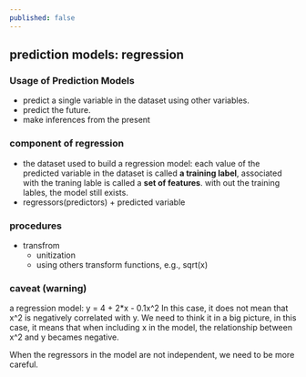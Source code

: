 ```yaml
---
published: false
---
```

## prediction models: regression 

### Usage of Prediction Models

- predict a single variable in the dataset using other variables. 
- predict the future.
- make inferences from the present 

### component of regression

- the dataset used to build a regression model: each value  of the predicted variable in the dataset is called **a  training label**, associated with the traning lable is called a **set of features**.  with out the training lables, the model still exists. 
- regressors(predictors) + predicted variable 


### procedures 

- transfrom
  + unitization
  + using others transform functions, e.g., sqrt(x)

### caveat (warning)
 
a regression model: y = 4 + 2*x - 0.1x^2
In this case, it does not mean that x^2 is negatively correlated with y. We need to think it in a big picture, in this case, it means that when including x in the model, the relationship between x^2 and y becames negative. 

When the regressors in the model are not independent, we need to be more careful. 



